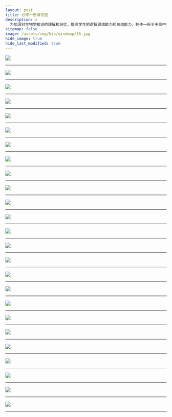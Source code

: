 ```yaml
---
layout: post
title: 必修一思维导图
description: >
  为加深对生物学知识的理解和记忆，提高学生的逻辑思维能力和总结能力，制作一份关于高中生物必修一前三章的思维导图。
sitemap: false
image: /assets/img/bio/mindmap/16.jpg
hide_image: true
hide_last_modified: true
---
```


![](../../assets/img/bio/mindmap/1.jpg)

---

![](../../assets/img/bio/mindmap/2.jpg)

---

![](../../assets/img/bio/mindmap/3.jpg)

---

![](../../assets/img/bio/mindmap/4.jpg)

---

![](../../assets/img/bio/mindmap/5.jpg)

---

![](../../assets/img/bio/mindmap/6.jpg)

---

![](../../assets/img/bio/mindmap/7.jpg)

---

![](../../assets/img/bio/mindmap/8.jpg)

---

![](../../assets/img/bio/mindmap/9.jpg)

---

![](../../assets/img/bio/mindmap/10.jpg)

---

![](../../assets/img/bio/mindmap/11.jpg)

---

![](../../assets/img/bio/mindmap/12.jpg)

---

![](../../assets/img/bio/mindmap/13.jpg)

---

![](../../assets/img/bio/mindmap/14.jpg)

---

![](../../assets/img/bio/mindmap/15.jpg)

---

![](../../assets/img/bio/mindmap/16.jpg)

---

![](../../assets/img/bio/mindmap/17.jpg)

---

![](../../assets/img/bio/mindmap/18.jpg)

---

![](../../assets/img/bio/mindmap/19.jpg)

---

![](../../assets/img/bio/mindmap/20.jpg)

---

![](../../assets/img/bio/mindmap/21.jpg)

---

![](../../assets/img/bio/mindmap/22.jpg)

---

![](../../assets/img/bio/mindmap/23.jpg)

---

![](../../assets/img/bio/mindmap/24.jpg)

---

![](../../assets/img/bio/mindmap/25.jpg)

---